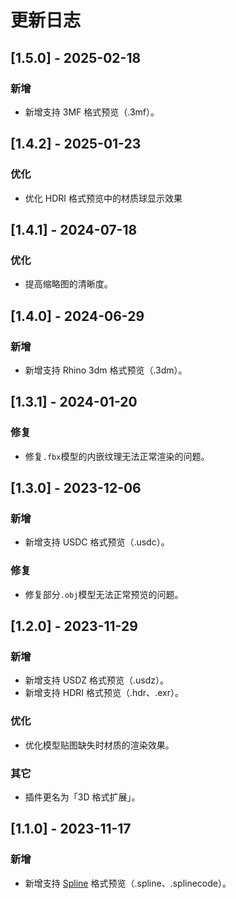# 更新日志

## [1.5.0] - 2025-02-18

### 新增

* 新增支持 3MF 格式预览（.3mf）。

## [1.4.2] - 2025-01-23

### 优化

* 优化 HDRI 格式预览中的材质球显示效果

## [1.4.1] - 2024-07-18

### 优化

* 提高缩略图的清晰度。

## [1.4.0] - 2024-06-29

### 新增

* 新增支持 Rhino 3dm 格式预览（.3dm）。

## [1.3.1] - 2024-01-20

### 修复

* 修复`.fbx`模型的内嵌纹理无法正常渲染的问题。

## [1.3.0] - 2023-12-06

### 新增

* 新增支持 USDC 格式预览（.usdc）。

### 修复

* 修复部分`.obj`模型无法正常预览的问题。

## [1.2.0] - 2023-11-29

### 新增

* 新增支持 USDZ 格式预览（.usdz）。
* 新增支持 HDRI 格式预览（.hdr、.exr）。

### 优化

* 优化模型贴图缺失时材质的渲染效果。

### 其它

* 插件更名为「3D 格式扩展」。

## [1.1.0] - 2023-11-17

### 新增

* 新增支持 [Spline](https://spline.design/) 格式预览（.spline、.splinecode）。
